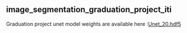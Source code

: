 ## image_segmentation_graduation_project_iti
Graduation project
unet model weights are available here :[Unet_20.hdf5](https://drive.google.com/file/d/1vu0wSLsWWe2LdjLL4r84qa05npGFqMWK/view?usp=sharing)<br>
